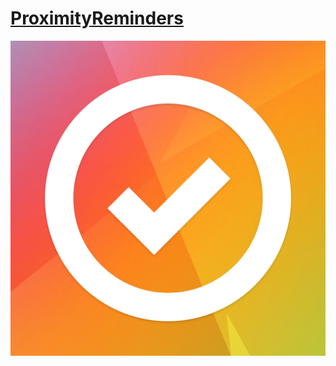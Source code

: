 # [ProximityReminders](https://teamtreehouse.com/projects/proximity-reminders)
<img src="reminders.png">

